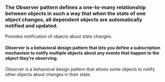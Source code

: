 ### The Observer pattern defines a one-to-many relationship between objects in such a way that when the state of one object changes, all dependent objects are automatically notified and updated.

Provides notification of objects about state changes.

#### Observer is a behavioral design pattern that lets you define a subscription mechanism to notify multiple objects about any events that happen to the object they’re observing.

Observer is a behavioral design pattern that allows some objects to notify other objects about changes in their state.
